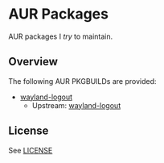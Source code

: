 # AUR Packages

AUR packages I *try* to maintain.

## Overview

The following AUR PKGBUILDs are provided:

* [wayland-logout](./wayland-logout/PKGBUILD)
  - Upstream: [wayland-logout](https://github.com/soreau/wayland-logout)

## License

See [LICENSE](./LICENSE)
